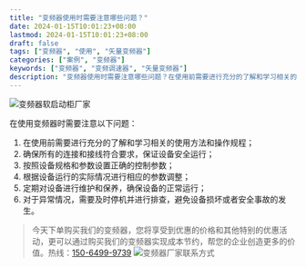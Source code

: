 ```yaml
---
title: "变频器使用时需要注意哪些问题？"
date: 2024-01-15T10:01:23+08:00
lastmod: 2024-01-15T10:01:23+08:00
draft: false
tags: ["变频器", "使用", "矢量变频器"]
categories: ["案例", "变频器"]
keywords: ["变频器", "变频调速器", "矢量变频器"]
description: "变频器使用时需要注意哪些问题？在使用前需要进行充分的了解和学习相关的使用方法和操作规程；对于异常情况，需要及时停机并进行排查，避免设备损坏或者安全事故的发生。"
---
```

![变频器软启动柜厂家](/images/01.jpg "变频器软启动柜厂家")

在使用变频器时需要注意以下问题：

1. 在使用前需要进行充分的了解和学习相关的使用方法和操作规程；
1. 确保所有的连接和接线符合要求，保证设备安全运行；
1. 按照设备规格和参数设置正确的控制参数；
1. 根据设备运行的实际情况进行相应的参数调整；
1. 定期对设备进行维护和保养，确保设备的正常运行；
1. 对于异常情况，需要及时停机并进行排查，避免设备损坏或者安全事故的发生。

>今天下单购买我们的变频器，您将享受到优惠的价格和其他特别的优惠活动，更可以通过购买我们的变频器实现成本节约，帮您的企业创造更多的价值。热线：[150-6499-9739](tel:150-6499-9739)
![变频器厂家联系方式](/images/02.jpg "变频器厂家联系方式")
